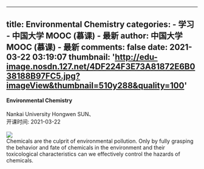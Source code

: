 
---
title: Environmental Chemistry
categories: 
    - 学习
    - 中国大学 MOOC (慕课) - 最新
author: 中国大学 MOOC (慕课) - 最新
comments: false
date: 2021-03-22 03:19:07
thumbnail: 'http://edu-image.nosdn.127.net/4DF224F3E73A81872E6B038188B97FC5.jpg?imageView&thumbnail=510y288&quality=100'
---

<div>   
<strong>Environmental Chemistry</strong><br>
      <br>
      Nankai University Hongwen SUN、<br>
      开课时间: 2021-03-22<br><br>
      <img src="http://edu-image.nosdn.127.net/4DF224F3E73A81872E6B038188B97FC5.jpg?imageView&thumbnail=510y288&quality=100" referrerpolicy="no-referrer"><br>
      Chemicals are the culprit of environmental pollution. Only by fully grasping the behavior and fate of chemicals in the environment and their toxicological characteristics can we effectively control the hazards of chemicals.
      
</div>
            